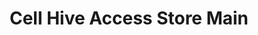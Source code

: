 ---
title: "Cell Hive Access Store Main"
url: /malaybalay/cell-hive-access-store-main/
shop: convenience
---
